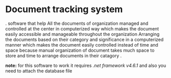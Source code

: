 Document tracking system
========================
.  software that help All the documents of organization managed and controlled at the center in computerized way 
which makes the document easily accessible and manageable throughout the organization Arranging the documents 
based on their category and significance in a computerized manner which makes the document easily controlled 
instead of time and space because manual organization of document takes much space to store and time to arrange 
documents in their catagory .

**note:** for this software to work it requires *.net framework v4.6.1* and also you need to attach the database file